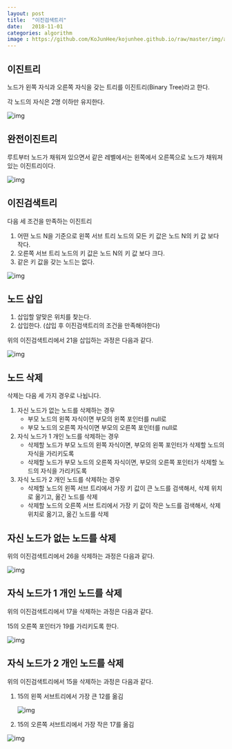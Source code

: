 ```yaml
---
layout: post
title:  "이진검색트리"
date:   2018-11-01
categories: algorithm
image : https://github.com/KoJunHee/kojunhee.github.io/raw/master/img/algorithm.png
---
```


## 이진트리

노드가 왼쪽 자식과 오른쪽 자식을 갖는 트리를 이진트리(Binary Tree)라고 한다. 

각 노드의 자식은 2명 이하만 유지한다.

![img](https://github.com/KoJunHee/kojunhee.github.io/raw/master/img/albst01.png)

## 완전이진트리

루트부터 노드가 채워져 있으면서 같은 레벨에서는 왼쪽에서 오른쪽으로 노드가 채워져 있는 이진트리이다.

![img](https://github.com/KoJunHee/kojunhee.github.io/raw/master/img/albst02.png)

## 이진검색트리

다음 세 조건을 만족하는 이진트리

1. 어떤 노드 N을 기준으로 왼쪽 서브 트리 노드의 모든 키 값은 노드 N의 키 값 보다 작다.
2. 오른쪽 서브 트리 노드의 키 값은 노드 N의 키 값 보다 크다.
3. 같은 키 값을 갖는 노드는 없다.

![img](https://github.com/KoJunHee/kojunhee.github.io/raw/master/img/albst03.png)

## 노드 삽입

1. 삽입할 알맞은 위치를 찾는다. 
2. 삽입한다. (삽입 후 이진검색트리의 조건을 만족해야한다)

위의 이진검색트리에서 21을 삽입하는 과정은 다음과 같다.

![img](https://github.com/KoJunHee/kojunhee.github.io/raw/master/img/albst04.png)

## 노드 삭제

삭제는 다음 세 가지 경우로 나뉩니다.

1. 자신 노드가 없는 노드를 삭제하는 경우
   - 부모 노드의 왼쪽 자식이면 부모의 왼쪽 포인터를 null로
   - 부모 노드의 오른쪽 자식이면 부모의 오른쪽 포인터를 null로
2. 자식 노드가 1 개인 노드를 삭제하는 경우
   - 삭제할 노드가 부모 노드의 왼쪽 자식이면, 부모의 왼쪽 포인터가 삭제할 노드의 자식을 가리키도록
   - 삭제할 노드가 부모 노드의 오른쪽 자식이면, 부모의 오른쪽 포인터가 삭제할 노드의 자식을 가리키도록
3. 자식 노드가 2 개인 노드를 삭제하는 경우
   - 삭제할 노드의 왼쪽 서브 트리에서 가장 키 값이 큰 노드를 검색해서, 삭제 위치로 옮기고, 옮긴 노드를 삭제 
   - 삭제할 노드의 오른쪽 서브 트리에서 가장 키 값이 작은 노드를 검색해서, 삭제 위치로 옮기고, 옮긴 노드를 삭제

## 자신 노드가 없는 노드를 삭제

위의 이진검색트리에서 26을 삭제하는 과정은 다음과 같다.

![img](https://github.com/KoJunHee/kojunhee.github.io/raw/master/img/albst05.png)

## 자식 노드가 1 개인 노드를 삭제

위의 이진검색트리에서 17을 삭제하는 과정은 다음과 같다. 

15의 오른쪽 포인터가 19를 가리키도록 한다.

![img](https://github.com/KoJunHee/kojunhee.github.io/raw/master/img/albst06.png)

## 자식 노드가 2 개인 노드를 삭제

위의 이진검색트리에서 15을 삭제하는 과정은 다음과 같다.

1. 15의 왼쪽 서브트리에서 가장 큰 12를 옮김

   ![img](https://github.com/KoJunHee/kojunhee.github.io/raw/master/img/albst07.png)

2. 15의 오른쪽 서브트리에서 가장 작은 17를 옮김

![img](https://github.com/KoJunHee/kojunhee.github.io/raw/master/img/albst08.png)